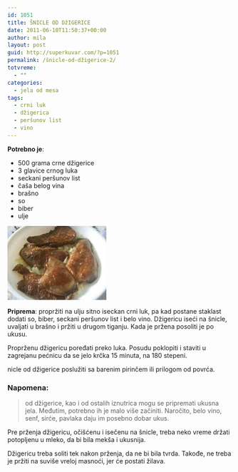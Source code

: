 ```yaml
---
id: 1051
title: ŠNICLE OD DžIGERICE
date: 2011-06-10T11:50:37+00:00
author: mila
layout: post
guid: http://superkuvar.com/?p=1051
permalink: /šnicle-od-džigerice-2/
totvreme:
  - ""
categories:
  - jela od mesa
tags:
  - crni luk
  - džigerica
  - peršunov list
  - vino
---
```

**Potrebno je**:

  * 500 grama crne džigerice
  * 3 glavice crnog luka
  * seckani peršunov list
  * čaša belog vina
  * brašno
  * so
  * biber
  * ulje

<img class="alignnone size-full wp-image-1054" title="snicleoddzigerice" src="/wp-content/uploads/2011/06/snicleoddzigerice-e1307706622463.jpg" alt="" width="222" height="166" /> 

**Priprema**: propržiti na ulju sitno iseckan crni luk, pa kad postane staklast dodati so, biber, seckani peršunov list i belo vino. Džigericu iseći na šnicle, uvaljati u brašno i pržiti u drugom tiganju. Kada je pržena posoliti je po ukusu.

Proprženu džigericu poređati preko luka. Posudu poklopiti i staviti u zagrejanu pećnicu da se jelo krčka 15 minuta, na 180 stepeni.

 nicle od džigerice poslužiti sa barenim pirinčem ili prilogom od povrća.

### Napomena:
> od džigerice, kao i od ostalih iznutrica mogu se pripremati ukusna jela. Međutim, potrebno ih je malo više začiniti. Naročito, belo vino, senf, sirće, pavlaka daju im posebno dobar ukus.

Pre prženja džigericu, očišćenu i isečenu na šnicle, treba neko vreme držati potopljenu u mleko, da bi bila mekša i ukusnija.

Džigericu treba soliti tek nakon prženja, da ne bi bila tvrda. Takođe, ne treba je pržiti na suviše vreloj masnoći, jer će postati žilava.

&nbsp;